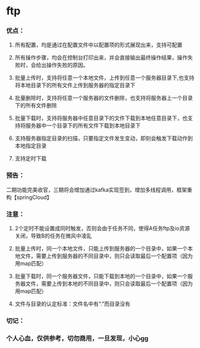 # ftp

### 优点：
1. 所有配置，均是通过在配置文件中以配置项的形式展现出来，支持可配置

2. 所有操作步骤，均会在控制台打印出来，并会直接输出最终操作结果，操作失败时，会给出操作失败的原因。

3. 批量上传时，支持将任意一个本地文件，上传到任意一个服务器目录下,也支持将本地目录下的所有文件上传到服务器的指定目录下

4. 批量删除时，支持将任意一个服务器的文件删除，也支持将服务器上一个目录下的所有文件删除

5. 批量下载时，支持将服务器中任意目录下的文件下载到本地任意目录下，也支持将服务器中一个目录下的所有文件下载到本地目录下

6. 支持服务器指定目录的扫描，只要指定文件发生变动，即刻会触发下载动作到本地指定目录

7. 支持定时下载

### 预告：

二期功能完美收官，三期将会增加通过kafka实现签到，增加多线程调用，框架重构【springCloud】

### 注意：
1. 2个定时不能设置成同时触发，否则会由于任务不同，使得A任务ftp及io资源关闭，导致B的任务在微风中凌乱

2. 批量上传时，同一个本地文件，只能上传到服务器的一个目录中，如果一个本地文件，需要上传到服务器的不同目录中，则只会读取最后一个配置项（因为用map匹配）

3. 批量下载时，同一个服务器文件，只能下载到本地的一个目录中，如果一个服务器文件，需要上传到本地的不同目录中，则只会读取最后一个配置项（因为用map匹配）

4. 文件与目录的认定标准：文件名中有“.”而目录没有

### 切记：
### 个人心血，仅供参考，切勿商用，一旦发现，小心gg
